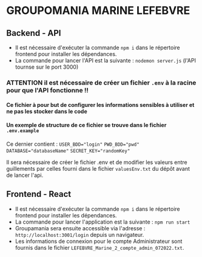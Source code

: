 # GROUPOMANIA MARINE LEFEBVRE

## Backend - API

- Il est nécessaire d'exécuter la commande `npm i` dans le répertoire frontend pour installer les dépendances.
- La commande pour lancer l'API est la suivante : `nodemon server.js` (l'API tournse sur le port 3000)

### ATTENTION il est nécessaire de créer un fichier `.env` à la racine pour que l'API fonctionne !!
#### Ce fichier à pour but de configurer les informations sensibles à utiliser et ne pas les stocker dans le code

#### Un exemple de structure de ce fichier se trouve dans le fichier `.env.example`
Ce dernier contient :
`USER_BDD="login"`
`PWD_BDD="pwd"`
`DATABASE="databaseName"`
`SECRET_KEY="randomKey"`

Il sera nécessaire de créer le fichier .env et de modifier les valeurs entre guillements par celles fourni dans le fichier `valuesEnv.txt` du dépôt avant de lancer l'api.

## Frontend - React

- Il est nécessaire d'exécuter la commande `npm i` dans le répertoire frontend pour installer les dépendances.
- La commande pour lancer l'application est la suivante : `npm run start`
- Groupamania sera ensuite accessible via l'adresse : `http://localhost:3001/login` depuis un navigateur.
- Les informations de connexion pour le compte Administrateur sont fournis dans le fichier `LEFEBVRE_Marine_2_compte_admin_072022.txt`.
